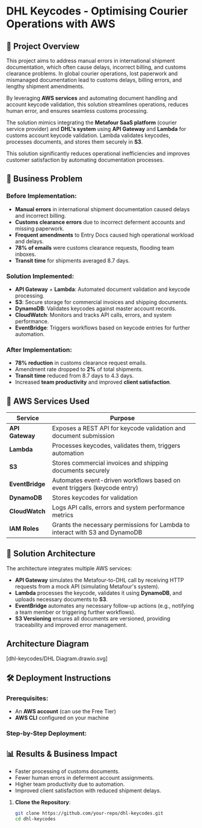 # DHL Keycodes - Optimising Courier Operations with AWS

## 🚀 **Project Overview**
This project aims to address manual errors in international shipment documentation, which often cause delays, incorrect billing, and customs clearance problems. In global courier operations, lost paperwork and mismanaged documentation lead to customs delays, billing errors, and lengthy shipment amendments.

By leveraging **AWS services** and automating document handling and account keycode validation, this solution streamlines operations, reduces human error, and ensures seamless customs processing.

The solution mimics integrating the **Metafour SaaS platform** (courier service provider) and **DHL's system** using **API Gateway** and **Lambda** for customs account keycode validation. Lambda validates keycodes, processes documents, and stores them securely in **S3**.

This solution significantly reduces operational inefficiencies and improves customer satisfaction by automating documentation processes.

## 💼 **Business Problem**

### Before Implementation:
- **Manual errors** in international shipment documentation caused delays and incorrect billing.
- **Customs clearance errors** due to incorrect deferment accounts and missing paperwork.
- **Frequent amendments** to Entry Docs caused high operational workload and delays.
- **78% of emails** were customs clearance requests, flooding team inboxes.
- **Transit time** for shipments averaged 8.7 days.

### Solution Implemented:
- **API Gateway** + **Lambda**: Automated document validation and keycode processing.
- **S3**: Secure storage for commercial invoices and shipping documents.
- **DynamoDB**: Validates keycodes against master account records.
- **CloudWatch**: Monitors and tracks API calls, errors, and system performance.
- **EventBridge**: Triggers workflows based on keycode entries for further automation.

### After Implementation:
- **78% reduction** in customs clearance request emails.
- Amendment rate dropped to **2%** of total shipments.
- **Transit time** reduced from 8.7 days to 4.3 days.
- Increased **team productivity** and improved **client satisfaction**.


## 🔧 **AWS Services Used**
| **Service**         | **Purpose**                                                            |
|---------------------|------------------------------------------------------------------------|
| **API Gateway**      | Exposes a REST API for keycode validation and document submission       |
| **Lambda**           | Processes keycodes, validates them, triggers automation                 |
| **S3**               | Stores commercial invoices and shipping documents securely             |
| **EventBridge**      | Automates event-driven workflows based on event triggers (keycode entry) |
| **DynamoDB**         | Stores keycodes for validation                                         |
| **CloudWatch**       | Logs API calls, errors and system performance metrics                       |
| **IAM Roles**        | Grants the necessary permissions for Lambda to interact with S3 and DynamoDB |

## 🔑 **Solution Architecture**
The architecture integrates multiple AWS services:
- **API Gateway** simulates the Metafour-to-DHL call by receiving HTTP requests from a mock API (simulating Metafour's system).
- **Lambda** processes the keycode, validates it using **DynamoDB**, and uploads necessary documents to **S3**.
- **EventBridge** automates any necessary follow-up actions (e.g., notifying a team member or triggering further workflows).
- **S3 Versioning** ensures all documents are versioned, providing traceability and improved error management.

## Architecture Diagram
[dhl-keycodes/DHL Diagram.drawio.svg]  
  
## 🛠 **Deployment Instructions**

### Prerequisites:
- An **AWS account** (can use the Free Tier)
- **AWS CLI** configured on your machine

### Step-by-Step Deployment:

## 📊 Results & Business Impact

- Faster processing of customs documents.
- Fewer human errors in deferment account assignments.
- Higher team productivity due to automation.
- Improved client satisfaction with reduced shipment delays.

  
1. **Clone the Repository**:
   ```bash
   git clone https://github.com/your-repo/dhl-keycodes.git
   cd dhl-keycodes
